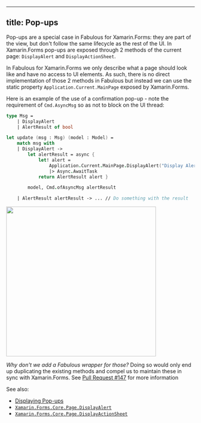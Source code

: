 -----
title: Pop-ups
-----

Pop-ups are a special case in Fabulous for Xamarin.Forms: they are part of the view, but don't follow the same lifecycle as the rest of the UI. In Xamarin.Forms pop-ups are exposed through 2 methods of the current page: `DisplayAlert` and `DisplayActionSheet`.

In Fabulous for Xamarin.Forms we only describe what a page should look like and have no access to UI elements. As such, there is no direct implementation of those 2 methods in Fabulous but instead we can use the static property `Application.Current.MainPage` exposed by Xamarin.Forms.

Here is an example of the use of a confirmation pop-up - note the requirement of `Cmd.AsyncMsg` so as not to block on the UI thread:
```fsharp
type Msg =
    | DisplayAlert
    | AlertResult of bool

let update (msg : Msg) (model : Model) =
    match msg with
    | DisplayAlert ->
        let alertResult = async {
            let! alert =
                Application.Current.MainPage.DisplayAlert("Display Alert", "Confirm", "Ok", "Cancel")
                |> Async.AwaitTask
            return AlertResult alert }

        model, Cmd.ofAsyncMsg alertResult

    | AlertResult alertResult -> ... // Do something with the result
```

<img src="https://user-images.githubusercontent.com/52166903/60180195-5d63c480-9817-11e9-9c12-bab34b7fbb77.png" width="400">

_Why don't we add a Fabulous wrapper for those?_
Doing so would only end up duplicating the existing methods and compel us to maintain these in sync with Xamarin.Forms.
See [Pull Request #147](https://github.com/fsprojects/Fabulous/pull/147) for more information

See also:

* [Displaying Pop-ups](https://docs.microsoft.com/en-us/xamarin/xamarin-forms/app-fundamentals/navigation/pop-ups)
* [`Xamarin.Forms.Core.Page.DisplayAlert`](https://docs.microsoft.com/en-us/dotnet/api/xamarin.forms.page.displayalert)
* [`Xamarin.Forms.Core.Page.DisplayActionSheet`](https://docs.microsoft.com/en-us/dotnet/api/xamarin.forms.page.displayactionsheet)
